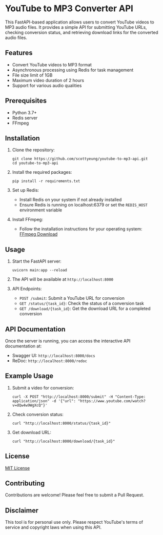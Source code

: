 # YouTube to MP3 Converter API

This FastAPI-based application allows users to convert YouTube videos to MP3 audio files. It provides a simple API for submitting YouTube URLs, checking conversion status, and retrieving download links for the converted audio files.

## Features

- Convert YouTube videos to MP3 format
- Asynchronous processing using Redis for task management
- File size limit of 1GB
- Maximum video duration of 2 hours
- Support for various audio qualities

## Prerequisites

- Python 3.7+
- Redis server
- FFmpeg

## Installation

1. Clone the repository:
   ```
   git clone https://github.com/scottyeung/youtube-to-mp3-api.git
   cd youtube-to-mp3-api
   ```

2. Install the required packages:
   ```
   pip install -r requirements.txt
   ```

3. Set up Redis:
   - Install Redis on your system if not already installed
   - Ensure Redis is running on localhost:6379 or set the `REDIS_HOST` environment variable

4. Install FFmpeg:
   - Follow the installation instructions for your operating system: [FFmpeg Download](https://ffmpeg.org/download.html)

## Usage

1. Start the FastAPI server:
   ```
   uvicorn main:app --reload
   ```

2. The API will be available at `http://localhost:8000`

3. API Endpoints:
   - `POST /submit`: Submit a YouTube URL for conversion
   - `GET /status/{task_id}`: Check the status of a conversion task
   - `GET /download/{task_id}`: Get the download URL for a completed conversion

## API Documentation

Once the server is running, you can access the interactive API documentation at:
- Swagger UI: `http://localhost:8000/docs`
- ReDoc: `http://localhost:8000/redoc`

## Example Usage

1. Submit a video for conversion:
   ```
   curl -X POST "http://localhost:8000/submit" -H "Content-Type: application/json" -d '{"url": "https://www.youtube.com/watch?v=dQw4w9WgXcQ"}'
   ```

2. Check conversion status:
   ```
   curl "http://localhost:8000/status/{task_id}"
   ```

3. Get download URL:
   ```
   curl "http://localhost:8000/download/{task_id}"
   ```

## License

[MIT License](LICENSE)

## Contributing

Contributions are welcome! Please feel free to submit a Pull Request.

## Disclaimer

This tool is for personal use only. Please respect YouTube's terms of service and copyright laws when using this API.
